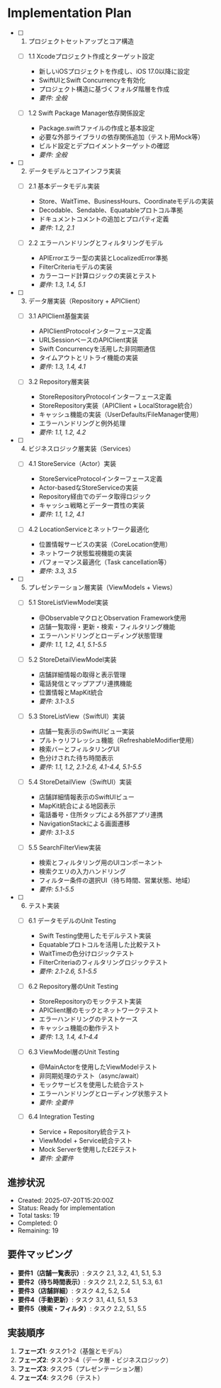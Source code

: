 # Implementation Plan

- [ ] 1. プロジェクトセットアップとコア構造
  - [ ] 1.1 Xcodeプロジェクト作成とターゲット設定
    - 新しいiOSプロジェクトを作成し、iOS 17.0以降に設定
    - SwiftUIとSwift Concurrencyを有効化
    - プロジェクト構造に基づくフォルダ階層を作成
    - _要件: 全般_

  - [ ] 1.2 Swift Package Manager依存関係設定
    - Package.swiftファイルの作成と基本設定
    - 必要な外部ライブラリの依存関係追加（テスト用Mock等）
    - ビルド設定とデプロイメントターゲットの確認
    - _要件: 全般_

- [ ] 2. データモデルとコアインフラ実装
  - [ ] 2.1 基本データモデル実装
    - Store、WaitTime、BusinessHours、Coordinateモデルの実装
    - Decodable、Sendable、Equatableプロトコル準拠
    - ドキュメントコメントの追加とプロパティ定義
    - _要件: 1.2, 2.1_

  - [ ] 2.2 エラーハンドリングとフィルタリングモデル
    - APIErrorエラー型の実装とLocalizedError準拠
    - FilterCriteriaモデルの実装
    - カラーコード計算ロジックの実装とテスト
    - _要件: 1.3, 1.4, 5.1_

- [ ] 3. データ層実装（Repository + APIClient）
  - [ ] 3.1 APIClient基盤実装
    - APIClientProtocolインターフェース定義
    - URLSessionベースのAPIClient実装
    - Swift Concurrencyを活用した非同期通信
    - タイムアウトとリトライ機能の実装
    - _要件: 1.3, 1.4, 4.1_

  - [ ] 3.2 Repository層実装
    - StoreRepositoryProtocolインターフェース定義
    - StoreRepository実装（APIClient + LocalStorage統合）
    - キャッシュ機能の実装（UserDefaults/FileManager使用）
    - エラーハンドリングと例外処理
    - _要件: 1.1, 1.2, 4.2_

- [ ] 4. ビジネスロジック層実装（Services）
  - [ ] 4.1 StoreService（Actor）実装
    - StoreServiceProtocolインターフェース定義
    - Actor-basedなStoreServiceの実装
    - Repository経由でのデータ取得ロジック
    - キャッシュ戦略とデータ一貫性の実装
    - _要件: 1.1, 1.2, 4.1_

  - [ ] 4.2 LocationServiceとネットワーク最適化
    - 位置情報サービスの実装（CoreLocation使用）
    - ネットワーク状態監視機能の実装
    - パフォーマンス最適化（Task cancellation等）
    - _要件: 3.3, 3.5_

- [ ] 5. プレゼンテーション層実装（ViewModels + Views）
  - [ ] 5.1 StoreListViewModel実装
    - @ObservableマクロとObservation Framework使用
    - 店舗一覧取得・更新・検索・フィルタリング機能
    - エラーハンドリングとローディング状態管理
    - _要件: 1.1, 1.2, 4.1, 5.1-5.5_

  - [ ] 5.2 StoreDetailViewModel実装
    - 店舗詳細情報の取得と表示管理
    - 電話発信とマップアプリ連携機能
    - 位置情報とMapKit統合
    - _要件: 3.1-3.5_

  - [ ] 5.3 StoreListView（SwiftUI）実装
    - 店舗一覧表示のSwiftUIビュー実装
    - プルトゥリフレッシュ機能（RefreshableModifier使用）
    - 検索バーとフィルタリングUI
    - 色分けされた待ち時間表示
    - _要件: 1.1, 1.2, 2.1-2.6, 4.1-4.4, 5.1-5.5_

  - [ ] 5.4 StoreDetailView（SwiftUI）実装
    - 店舗詳細情報表示のSwiftUIビュー
    - MapKit統合による地図表示
    - 電話番号・住所タップによる外部アプリ連携
    - NavigationStackによる画面遷移
    - _要件: 3.1-3.5_

  - [ ] 5.5 SearchFilterView実装
    - 検索とフィルタリング用のUIコンポーネント
    - 検索クエリの入力ハンドリング
    - フィルター条件の選択UI（待ち時間、営業状態、地域）
    - _要件: 5.1-5.5_

- [ ] 6. テスト実装
  - [ ] 6.1 データモデルのUnit Testing
    - Swift Testing使用したモデルテスト実装
    - Equatableプロトコルを活用した比較テスト
    - WaitTimeの色分けロジックテスト
    - FilterCriteriaのフィルタリングロジックテスト
    - _要件: 2.1-2.6, 5.1-5.5_

  - [ ] 6.2 Repository層のUnit Testing
    - StoreRepositoryのモックテスト実装
    - APIClient層のモックとネットワークテスト
    - エラーハンドリングのテストケース
    - キャッシュ機能の動作テスト
    - _要件: 1.3, 1.4, 4.1-4.4_

  - [ ] 6.3 ViewModel層のUnit Testing
    - @MainActorを使用したViewModelテスト
    - 非同期処理のテスト（async/await）
    - モックサービスを使用した統合テスト
    - エラーハンドリングとローディング状態テスト
    - _要件: 全要件_

  - [ ] 6.4 Integration Testing
    - Service + Repository統合テスト
    - ViewModel + Service統合テスト
    - Mock Serverを使用したE2Eテスト
    - _要件: 全要件_

## 進捗状況
- Created: 2025-07-20T15:20:00Z
- Status: Ready for implementation
- Total tasks: 19
- Completed: 0
- Remaining: 19

## 要件マッピング
- **要件1（店舗一覧表示）**: タスク 2.1, 3.2, 4.1, 5.1, 5.3
- **要件2（待ち時間表示）**: タスク 2.1, 2.2, 5.1, 5.3, 6.1
- **要件3（店舗詳細）**: タスク 4.2, 5.2, 5.4
- **要件4（手動更新）**: タスク 3.1, 4.1, 5.1, 5.3
- **要件5（検索・フィルタ）**: タスク 2.2, 5.1, 5.5

## 実装順序
1. **フェーズ1**: タスク1-2（基盤とモデル）
2. **フェーズ2**: タスク3-4（データ層・ビジネスロジック）
3. **フェーズ3**: タスク5（プレゼンテーション層）
4. **フェーズ4**: タスク6（テスト）